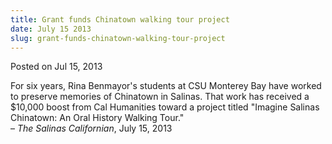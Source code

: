 ```yaml
---
title: Grant funds Chinatown walking tour project
date: July 15 2013
slug: grant-funds-chinatown-walking-tour-project
---
```





<span class="date">Posted on Jul 15, 2013    </span>
<p>For six years, Rina Benmayor&apos;s students at CSU Monterey Bay have
worked to preserve memories of Chinatown in Salinas. That work has
received a $10,000 boost from Cal Humanities toward a project
titled &quot;Imagine Salinas Chinatown: An Oral History Walking
Tour.&quot;<br>
&#x2013; <em>The Salinas Californian</em>, July 15, 2013</br></p>





